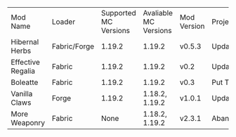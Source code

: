 <table>
  <tr>
    <td> Mod Name </td>
    <td> Loader </td>
    <td> Supported MC Versions </td>
    <td> Avaliable MC Versions </td>
    <td> Mod Version </td>
    <td> Project Status </td>
    <td> Platforms </td>
  </tr>
  
  <tr>
    <td> Hibernal Herbs </td>
    <td> Fabric/Forge </td>
    <td> 1.19.2 </td>
    <td> 1.19.2 </td>
    <td> v0.5.3 </td>
    <td> Updating </td>
    <td> Curseforge/Modrinth </td>
  </tr>
  
  <tr>
    <td> Effective Regalia </td>
    <td> Fabric </td>
    <td> 1.19.2 </td>
    <td> 1.19.2 </td>
    <td> v0.2 </td>
    <td> Updated </td>
    <td> Curseforge/Modrinth </td>
  </tr>
  
  <tr>
    <td> Boleatte </td>
    <td> Fabric </td>
    <td> 1.19.2 </td>
    <td> 1.19.2 </td>
    <td> v0.3 </td>
    <td> Put To Side </td>
    <td> Curseforge/Modrinth </td>
  </tr>
  
  <tr>
    <td> Vanilla Claws </td>
    <td> Forge </td>
    <td> 1.19.2 </td>
    <td> 1.18.2, 1.19.2 </td>
    <td> v1.0.1 </td>
    <td> Updated </td>
    <td> Curseforge </td>
  </tr>
  
  <tr>
    <td> More Weaponry </td>
    <td> Fabric </td>
    <td> None </td>
    <td> 1.18.2, 1.19.2 </td>
    <td> v2.3.1 </td>
    <td> Abandoned/Reworking </td>
    <td> Modrinth </td>
  </tr>
</table>
